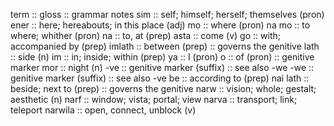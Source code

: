 term :: gloss :: grammar notes
sim :: self; himself; herself; themselves (pron)
ener :: here; hereabouts; in this place (adj)
mo :: where (pron)
na mo :: to where; whither (pron)
na :: to, at (prep)
asta :: come (v)
go :: with; accompanied by (prep)
imlath :: between (prep) :: governs the genitive
lath :: side (n)
im :: in; inside; within (prep)
ya :: I (pron)
o :: of (pron) :: genitive marker
mor :: night (n)
-ve :: genitive marker (suffix) :: see also -we
-we :: genitive marker (suffix) :: see also -ve
be :: according to (prep)
nai lath :: beside; next to (prep) :: governs the genitive
narw :: vision; whole; gestalt; aesthetic (n)
narf :: window; vista; portal; view
narva :: transport; link; teleport
narwila :: open, connect, unblock (v)
